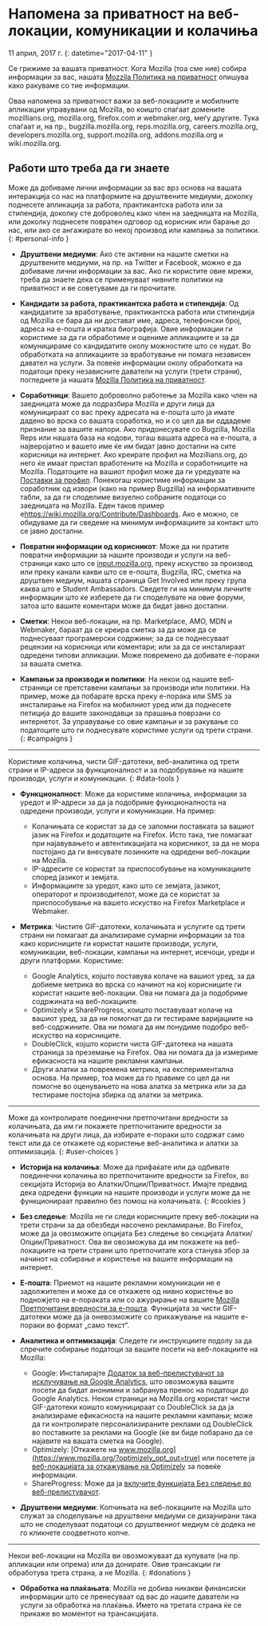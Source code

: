 # Напомена за приватност на веб-локации, комуникации и колачиња

11 април, 2017 г.
{: datetime="2017-04-11" }

Се грижиме за вашата приватност. Кога Mozilla (тоа сме ние) собира информации за вас, нашата [Mozzila Политика на приватност](https://www.mozilla.org/privacy/) опишува како ракуваме со тие информации.

Оваа напомена за приватност важи за веб-локациите и мобилните апликации управувани од Mozilla, во коишто спаѓаат домените mozillians.org, mozilla.org, firefox.com и webmaker.org, меѓу другите. Тука спаѓаат и, на пр., bugzilla.mozilla.org, reps.mozilla.org, careers.mozilla.org, developers.mozilla.org, support.mozilla.org, addons.mozilla.org и wiki.mozilla.org.

## Работи што треба да ги знаете

Може да добиваме лични информации за вас врз основа на вашата интеракција со нас на платформите на друштвените медиуми, доколку поднесете апликација за работа, практикантска работа или за стипендија, доколку сте доброволец како член на заедницата на Mozilla, или доколку поднесете повратен одговор од корисник или барање до нас, или ако се ангажирате во некој производ или кампања за политики.
{: #personal-info }

* **Друштвени медиуми**: Ако сте активни на нашите сметки на друштвените медиуми, на пр. на Twitter и Facebook, можно е да добиваме лични информации за вас. Ако ги користите овие мрежи, треба да знаете дека се применуваат нивните политики на приватност и ве советуваме да ги прочитате.

* **Кандидати за работа, практикантска работа и стипендија**: Од кандидатите за вработување, практикантска работа или стипендија од Mozilla се бара да ни достават име, адреса, телефонски број, адреса на е-пошта и кратка биографија. Овие информации ги користиме за да ги обработиме и оцениме апликациите и за да комуницираме со кандидатите околу можностите што се нудат. Во обработката на апликациите за вработување ни помага независен давател на услуги. За повеќе информации околу обработката на податоци преку независните даватели на услуги (трети страни), погледнете ја нашата [Mozilla Политика на приватност](https://www.mozilla.org/privacy/).

* **Соработници**: Вашето доброволно работење за Mozilla како член на заедницата може да подразбира Mozilla и други лица да комуницираат со вас преку адресата на е-пошта што ја имате дадено во врска со вашата соработка, но и со цел да ви оддадеме признание за вашите напори. Ако придонесувате со Bugzilla, Mozilla Reps или нашата база на кодови, тогаш вашата адреса на е-пошта, а најверојатно и вашето име ќе им бидат јавно достапни на сите корисници на интернет. Ако креирате профил на Mozillians.org, до него ќе имаат пристап вработените на Mozilla и соработниците на Mozilla. Податоците на вашиот профил може да ги уредувате на [Поставки за профил](https://mozillians.org/user/edit). Понекогаш користиме информации за соработник од извори (како на пример Bugzilla) на информативните табли, за да ги споделиме визуелно собраните податоци со заедницата на Mozilla. Еден таков пример е<https://wiki.mozilla.org/Contribute/Dashboards>. Ако е можно, се обидуваме да ги сведеме на минимум информациите за контакт што се јавно достапни.

* **Повратни информации од корисникот**:  Може да ни пратите повратни информации за нашите производи и услуги на веб-страници како што се [input.mozilla.org](https://input.mozilla.org/), преку искуство за производ или преку канали какви што се е-пошта, Bugzilla, IRC, сметка на друштвен медиум, нашата страница Get Involved или преку група каква што е Student Ambassadors. Сведете ги на минимум личните информации што ќе изберете да ги споделувате на овие форуми, затоа што вашите коментари може да бидат јавно достапни.

* **Сметки**: Некои веб-локации, на пр. Marketplace, AMO, MDN и Webmaker, бараат да се креира сметка за да може да се поднесуваат програмерски содржини; за да се поднесуваат рецензии на корисници или коментари; или за да се инсталираат одредени типови апликации.  Може повремено да добивате е-пораки за вашата сметка. 

* **Кампањи за производи и политики**:  На некои од нашите веб-страници се претставени кампањи за производи или политики. На пример, може да побарате врска преку е-порака или SMS за инсталирање на Firefox на мобилниот уред или да поднесете петиција до вашите законодавци за прашања поврзани со интернетот. За управување со овие кампањи и за ракување со податоците што ги поднесувате користиме услуги од трети страни.
{: #campaigns }

---------------------------------------

Користиме колачиња, чисти GIF-датотеки, веб-аналитика од трети страни и IP-адреси за функционалност и за подобрување на нашите производи, услуги и комуникации. 
{: #data-tools }

* **Функционалност**: Може да користиме колачиња, информации за уредот и IP-адреси за да ја подобриме функционалноста на одредени производи, услуги и комуникации. На пример:
    * Колачињата се користат за да се запомни поставката за вашиот јазик на Firefox и додатоците на Firefox. Исто така, тие помагаат при најавувањето и автентикацијата на корисникот, за да не мора постојано да ги внесувате лозинките на одредени веб-локации на Mozilla.  
    * IP-адресите се користат за приспособување на комуникациите според јазикот и земјата.  
    * Информациите за уредот, како што се земјата, јазикот, операторот и производителот, може да се користат за приспособување на вашето искуство на Firefox Marketplace и Webmaker.

* **Метрика**: Чистите GIF-датотеки, колачињата и услугите од трети страни ни помагаат да анализираме сумарни информации за тоа како корисниците ги користат нашите производи, услуги, комуникации, веб-локации, кампањи на интернет, исечоци, уреди и други платформи. Користиме:
    * Google Analytics, којшто поставува колаче на вашиот уред, за да добиеме метрика во врска со начинот на кој корисниците ги користат нашите веб-локации.      Ова ни помага да ја подобриме содржината на веб-локациите.  
    * Optimizely и ShareProgress, коишто поставуваат колаче на вашиот уред, за да ни помогнат да ги тестираме варијациите на веб-содржините.  Ова ни помага да им понудиме подобро веб-искуство на корисниците.
    * DoubleClick, којшто користи чиста GIF-датотека на нашата страница за преземање на Firefox.  Ова ни помага да ја измериме ефикасноста на нашите рекламни кампањи.
    * Други алатки за повремена метрика, на експериментална основа. На пример, тоа може да го правиме со цел да ни помогне во оценувањето на нова алатка за метрика или за да тестираме постојна збирка од алатки за метрика.

---------------------------------------

Може да контролирате поединечни претпочитани вредности за колачињата, да им ги покажете претпочитаните вредности за колачињата на други лица, да избирате е-пораки што содржат само текст или да се откажете од користење веб-аналитика и алатки за оптимизација. 
{: #user-choices }

* **Историја на колачиња**: Може да прифаќате или да одбивате поединечни колачиња во претпочитаните вредности за Firefox, во секцијата Историја во Алатки/Опции/Приватност. Имајте предвид дека одредени функции на нашите производи и услуги може да не функционираат правилно без помош на колачињата.
{: #cookies }

* **Без следење**: Mozilla не ги следи корисниците преку веб-локации на трети страни за да обезбеди насочено рекламирање.  Во Firefox, може да ја овозможите опцијата Без следење во секцијата Алатки/Опции/Приватност. Ова ви овозможува да им покажете на веб-локациите на трети страни што претпочитате кога станува збор за начинот на собирање и користење на вашите информации на интернет.  

* **Е-пошта**: Приемот на нашите рекламни комуникации не е задолжителен и може да се откажете од нивно користење во подножјето на е-пораката или со ажурирање на вашите [Mozilla Претпочитани вредности за е-пошта](https://www.mozilla.org/newsletter/recovery/). Функцијата за чисти GIF-датотеки може да ја оневозможите со прикажување на нашите е-пораки во формат „само текст“.  

* **Аналитика и оптимизација**: Следете ги инструкциите подолу за да спречите собирање податоци за вашите посети на веб-локациите на Mozilla:
   *  Google: Инсталирајте [Додаток за веб-прелистувачот за исклучување на Google Analytics](https://tools.google.com/dlpage/gaoptout), што овозможува вашите посети да бидат анонимни и забранува пренос на податоци до Google Analytics. Некои страници на Mozilla.org користат чисти GIF-датотеки коишто комуницираат со DoubleClick за да ја анализираме ефикасноста на нашите рекламни кампањи; може да ги контролирате персонализираните реклами од DoubleClick во поставките за реклами на Google (ќе ви биде побарано да се најавите на вашата сметка на Google).
   *  Optimizely: [Откажете на www.mozilla.org](https://www.mozilla.org/?optimizely_opt_out=true) или посетете ја [веб-локацијата за откажување на Optimizely](https://www.optimizely.com/opt_out) за повеќе информации. 
   *  ShareProgress: Може да ја [вклучите функцијата Без следење во веб-прелистувачот](https://support.mozilla.org/kb/how-do-i-turn-do-not-track-feature).

* **Друштвени медиуми**: Копчињата на веб-локациите на Mozilla што служат за споделување на друштвени медиуми се дизајнирани така што не споделуваат податоци со друштвениот медиум сѐ додека не го кликнете соодветното копче.

---------------------------------------

Некои веб-локации на Mozilla ви овозможуваат да купувате (на пр. апликации или опрема) или да донирате. Овие трансакции ги обработува трета страна, а не Mozilla. 
{: #donations }

* **Обработка на плаќањата**:   Mozilla не добива никакви финансиски информации што се пренесуваат од вас до нашите даватели на услуги за обработка на плаќања. Името на третата страна ќе се прикаже во моментот на трансакцијата.
